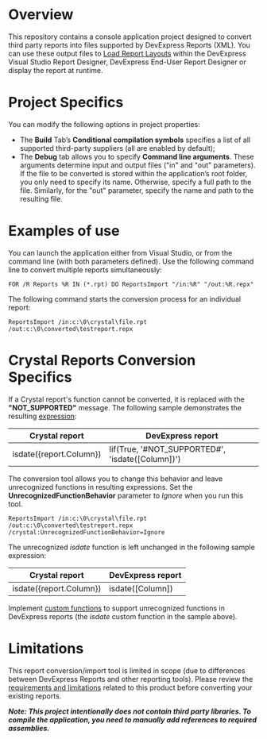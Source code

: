 # Overview
This repository contains a console application project designed to convert third party reports into files supported by DevExpress Reports (XML). You can use these output files to [Load Report Layouts](https://docs.devexpress.com/XtraReports/2666/detailed-guide-to-devexpress-reporting/store-and-distribute-reports/store-report-layouts-and-documents/load-report-layouts) within the DevExpress Visual Studio Report Designer, DevExpress End-User Report Designer or display the report at runtime.

# Project Specifics
You can modify the following options in project properties:
 *	The **Build** Tab’s **Conditional compilation symbols** specifies a list of all supported third-party suppliers (all are enabled by default);
 *	The **Debug** tab allows you to specify **Command line arguments**. These arguments determine input and output files ("in" and "out" parameters). If the file to be converted is stored within the application’s root folder, you only need to specify its name. Otherwise, specify a full path to the file. Similarly, for the "out" parameter, specify the name and path to the resulting file.

# Examples of use
You can launch the application either from Visual Studio, or from the command line (with both parameters defined).
Use the following command line to convert multiple reports simultaneously:
```
FOR /R Reports %R IN (*.rpt) DO ReportsImport "/in:%R" "/out:%R.repx"
```
The following command starts the conversion process for an individual report: 
```
ReportsImport /in:c:\0\crystal\file.rpt /out:c:\0\converted\testreport.repx
```

# Crystal Reports Conversion Specifics

If a Crystal report's function cannot be converted, it is replaced with the **"NOT_SUPPORTED"** message. The following sample demonstrates the resulting [expression](https://docs.devexpress.com/XtraReports/120091/detailed-guide-to-devexpress-reporting/use-expressions):

| Crystal report | DevExpress report |
| --- | --- |
| isdate({report.Column}) | Iif(True, '#NOT_SUPPORTED#', 'isdate([Column])') |

The conversion tool allows you to change this behavior and leave unrecognized functions in resulting expressions. Set the **UnrecognizedFunctionBehavior** parameter to *Ignore* when you run this tool.

```
ReportsImport /in:c:\0\crystal\file.rpt /out:c:\0\converted\testreport.repx /crystal:UnrecognizedFunctionBehavior=Ignore
```

The unrecognized *isdate* function is left unchanged in the following sample expression:

| Crystal report | DevExpress report |
| --- | --- |
| isdate({report.Column}) | isdate([Column]) | 

Implement [custom functions](https://docs.devexpress.com/XtraReports/DevExpress.XtraReports.Expressions.CustomFunctions) to support  unrecognized functions in DevExpress reports (the *isdate* custom function in the sample above).

# Limitations
This report conversion/import tool is limited in scope (due to differences between DevExpress Reports and other reporting tools). Please review the [requirements and limitations](https://docs.devexpress.com/XtraReports/1468/get-started-with-devexpress-reporting/add-a-report-to-your-.net-application/convert-third-party-reports-to-devexpress-reports) related to this product before converting your existing reports.

**_Note: This project intentionally does not contain third party libraries. To compile the application, you need to manually add references to required assemblies._**
